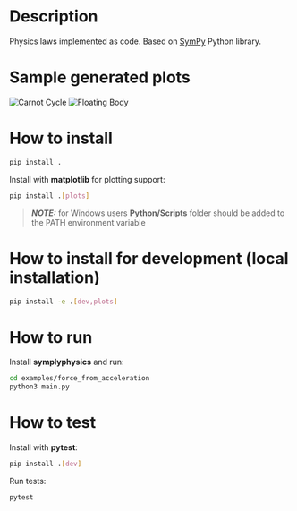 # Description

Physics laws implemented as code. Based on [SymPy](https://github.com/sympy/sympy) Python library.

# Sample generated plots

![Carnot Cycle](./img/carnot_cycle.png)
![Floating Body](./img/floating_body.png)

# How to install

```sh
pip install .
```

Install with **matplotlib** for plotting support:

```sh
pip install .[plots]
```

> **_NOTE:_**  for Windows users **Python/Scripts** folder should be added to the PATH environment variable

# How to install for development (local installation)

```sh
pip install -e .[dev,plots]
```

# How to run

Install **symplyphysics** and run:

```sh
cd examples/force_from_acceleration
python3 main.py
```

# How to test

Install with **pytest**:

```sh
pip install .[dev]
```

Run tests:

```sh
pytest
```
